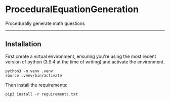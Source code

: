 # ProceduralEquationGeneration
Procedurally generate math questions

---
## Installation
First create a virtual environment, ensuring you're using the most recent version of python (3.9.4 at the time of writing)
and activate the environment.

```
python3 -m venv .venv
source .venv/bin/activate
```

Then install the requirements:

```
pip3 install -r requirements.txt
```
